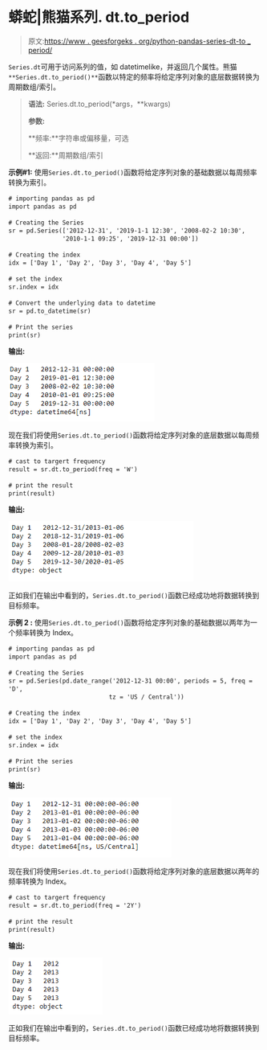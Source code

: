 # 蟒蛇|熊猫系列. dt.to_period

> 原文:[https://www . geesforgeks . org/python-pandas-series-dt-to _ period/](https://www.geeksforgeeks.org/python-pandas-series-dt-to_period/)

`Series.dt`可用于访问系列的值，如 datetimelike，并返回几个属性。熊猫 `**Series.dt.to_period()**`函数以特定的频率将给定序列对象的底层数据转换为周期数组/索引。

> **语法:** Series.dt.to_period(*args，**kwargs)
> 
> **参数:**
> 
> **频率:**字符串或偏移量，可选
> 
> **返回:**周期数组/索引

**示例#1:** 使用`Series.dt.to_period()`函数将给定序列对象的基础数据以每周频率转换为索引。

```
# importing pandas as pd
import pandas as pd

# Creating the Series
sr = pd.Series(['2012-12-31', '2019-1-1 12:30', '2008-02-2 10:30',
               '2010-1-1 09:25', '2019-12-31 00:00'])

# Creating the index
idx = ['Day 1', 'Day 2', 'Day 3', 'Day 4', 'Day 5']

# set the index
sr.index = idx

# Convert the underlying data to datetime 
sr = pd.to_datetime(sr)

# Print the series
print(sr)
```

**输出:**

![](img/d78f036d93937c0d2308be4cace65f1c.png)

现在我们将使用`Series.dt.to_period()`函数将给定序列对象的底层数据以每周频率转换为索引。

```
# cast to targert frequency
result = sr.dt.to_period(freq = 'W') 

# print the result
print(result)
```

**输出:**

![](img/cd3d8b4892f92e4a0bfa37164883b454.png)

正如我们在输出中看到的，`Series.dt.to_period()`函数已经成功地将数据转换到目标频率。

**示例 2 :** 使用`Series.dt.to_period()`函数将给定序列对象的基础数据以两年为一个频率转换为 Index。

```
# importing pandas as pd
import pandas as pd

# Creating the Series
sr = pd.Series(pd.date_range('2012-12-31 00:00', periods = 5, freq = 'D',
                            tz = 'US / Central'))

# Creating the index
idx = ['Day 1', 'Day 2', 'Day 3', 'Day 4', 'Day 5']

# set the index
sr.index = idx

# Print the series
print(sr)
```

**输出:**

![](img/b906fe33684d556adb7cbde8289cd8d9.png)

现在我们将使用`Series.dt.to_period()`函数将给定序列对象的底层数据以两年的频率转换为 Index。

```
# cast to targert frequency
result = sr.dt.to_period(freq = '2Y') 

# print the result
print(result)
```

**输出:**

![](img/fe3852eb39ad3526a4704bf1809185ce.png)

正如我们在输出中看到的，`Series.dt.to_period()`函数已经成功地将数据转换到目标频率。